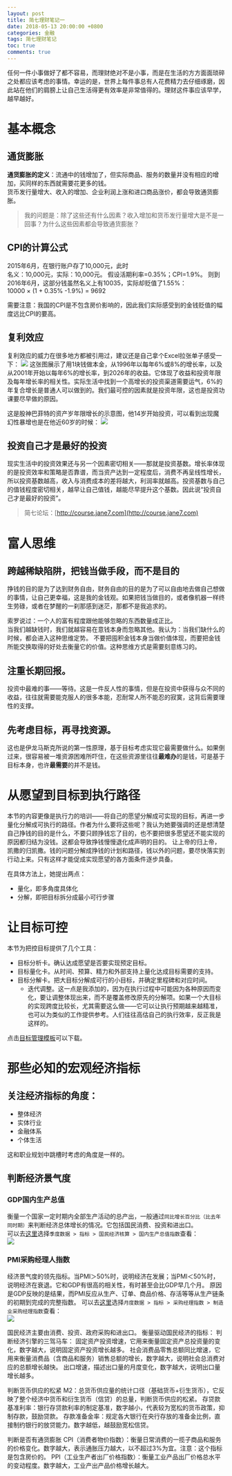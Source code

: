 ```yaml
---
layout: post
title: 简七理财笔记一
date: 2018-05-13 20:00:00 +0800
categories: 金融
tags: 简七理财笔记
toc: true
comments: true
---
```

任何一件小事做好了都不容易，而理财绝对不是小事，而是在生活的方方面面琐碎之处都应该考虑的事情。幸运的是，世界上每件事总有人花费精力去仔细琢磨，因此站在他们的肩膀上让自己生活得更有效率是非常值得的。理财这件事应该早学，越早越好。

<!-- more -->

# 基本概念
## 通货膨胀
**通货膨胀的定义**：流通中的钱增加了，但实际商品、服务的数量并没有相应的增加，买同样的东西就需要花更多的钱。  
货币发行量增大、收入的增加、企业利润上涨和进口商品涨价，都会导致通货膨胀。  

> 我的问题是：除了这些还有什么因素？收入增加和货币发行量增大是不是一回事？为什么这些因素都会导致通货膨胀？

## CPI的计算公式
2015年6月，在银行账户存了10,000元，此时  
名义：10,000元，实际：10,000元。
假设活期利率=0.35%；CPI=1.9%。
则到2016年6月，这部分钱虽然名义上有10035，实际却贬值了1.55%：  
10000 × (1 + 0.35% -1.9%) = 9692  

需要注意：我国的CPI是不包含房价影响的，因此我们实际感受到的金钱贬值的幅度远比CPI的要高。

## 复利效应
复利效应的威力在很多地方都被引用过，建议还是自己拿个Excel拉张单子感受一下：
![](0513LiCaiNote01/img01.png)
这张图展示了用1块钱做本金，从1996年以每年6%或8%的增长率，以及从2001年开始以每年6%的增长率，到2026年的收益。它体现了收益和投资年限及每年增长率的相关性。实际生活中找到一个高增长的投资渠道需要运气，6%的年复合增长是普通人可以做到的。我们最可控的因素就是投资年限，这也是投资功课要尽早做的原因。  

这是股神巴菲特的资产岁年限增长的示意图，他14岁开始投资，可以看到出现魔幻性暴增也是在他近60岁的时候：
![](0513LiCaiNote01/img02.png)

## 投资自己才是最好的投资
现实生活中的投资效果还与另一个因素密切相关——那就是投资基数。增长率体现的是投资效率和策略是否靠谱，而当资产达到一定程度后，消费不再呈线性增长，所以投资基数越高，收入与消费成本的差将越大，利润率就越高。投资基数与自己的值钱程度密切相关，越早让自己值钱，越能尽早提升这个基数。因此说“投资自己才是最好的投资”。

> 简七论坛：[http://course.jane7.com](http://course.jane7.com)

# 富人思维
## 跨越稀缺陷阱，把钱当做手段，而不是目的  
挣钱的目的是为了达到财务自由，财务自由的目的是为了可以自由地去做自己想做的事情，让自己更幸福，这是我的金钱观。如果把钱当做目的，或者像机器一样终生劳碌，或者在梦醒的一刹那感到迷茫，那都不是我追求的。  

索罗说过：一个人的富有程度跟他能够忽略的东西数量成正比。  
当我们越缺钱时，我们就越容易在意钱本身而忽略其他。我认为：当我们缺什么的时候，都会进入这种思维定势。
不要把囤积金钱本身当做价值体现，而要把金钱所能交换取得的好处去衡量它的价值。这种思维方式是需要刻意练习的。

## 注重长期回报。
投资中最难的事——等待。这是一件反人性的事情，但是在投资中获得与众不同的收益，往往就需要能克服人的很多本能，忍耐常人所不能忍的寂寞，这背后需要理性的支撑。

## 先考虑目标，再寻找资源。
这也是伊龙马斯克所说的第一性原理，基于目标考虑实现它最需要做什么。如果倒过来，很容易被一堆资源困难所吓住，在这些资源里往往**最难办**的是钱，可是基于目标本身，也许**最需要**的并不是钱。

# 从愿望到目标到执行路径
本节的内容更像是执行力的培训——将自己的愿望分解成可实现的目标，再进一步量化分解成可执行的路径。作者为什么要将这些呢？我认为她要强调的还是想清楚自己挣钱的目的是什么，不要只顾挣钱忘了目的，也不要把很多愿望还不能实现的原因都归结为没钱。这都会导致挣钱慢慢退化成声明的目的。
让上帝的归上帝，凯撒的归凯撒。钱的问题分解成挣钱的计划和路径，钱以外的问题，要尽快落实到行动上来。只有这样才能促成实现愿望的各方面条件逐步具备。  

在具体方法上，她提出两点：

- 量化，即多角度具体化
- 分解，即把目标拆分成最小可行步骤

# 让目标可控
本节为把控目标提供了几个工具：

- 目标分析卡。确认达成愿望是否要实现预定目标。
- 目标量化卡。从时间、预算、精力和外部支持上量化达成目标需要的支持。
- 目标分解卡。把大目标分解成可行的小目标，并确定里程碑和对应时间。
    - 迭代调整。这一点是我添加的，因为在执行过程中可能因为各种原因而变化，要让调整体现出来，而不是覆盖修改原先的分解项。如果一个大目标的实现跨度比较长，尤其需要这么做——它可以让执行预期越来越精准，也可以为类似的工作提供参考。人们往往高估自己的执行效率，反正我是这样的。

点击[目标管理模板](https://github.com/palanceli/blog/blob/master/source/_attachment/201805LiCaiNote/%E7%9B%AE%E6%A0%87%E7%AE%A1%E7%90%86.xlsx)可以下载。

# 那些必知的宏观经济指标
## 关注经济指标的角度：
- 整体经济
- 实体行业
- 金融体系
- 个体生活  

这和职业规划中跳槽时考虑的角度是一样的。

## 判断经济景气度
### GDP国内生产总值
衡量一个国家一定时期内全部生产活动的总产出，一般通过`同比增长百分比（比去年同时期）`来判断经济总体增长的情况。它包括国民消费、投资和进出口。  
可以去[这里](http://data.stats.gov.cn/easyquery.htm?cn=B01)选择`季度数据 > 指标 > 国民经济核算 > 国内生产总值指数`查看：  
![](0513LiCaiNote01/img03.png)

### PMI采购经理人指数
经济景气度的领先指标。当PMI＞50%时，说明经济在发展；当PMI＜50%时，说明经济在衰退。它和GDP有很高的相关性，有时甚至会比GDP早几个月。
原因是GDP反映的是结果，而PMI反应从生产、订单、商品价格、存活等等从生产链条的初期到完成的完整指数。
可以去[这里](http://data.stats.gov.cn/easyquery.htm?cn=B01)选择`月度数据 > 指标 > 采购经理指数 > 制造业采购经理指数`查看：  
![](0513LiCaiNote01/img04.png)

国民经济主要由消费、投资、政府采购和进出口。
衡量驱动国民经济的指标：
判断经济引擎的三驾马车：
固定资产投资增速，它用来衡量固定资产总投资量的变化，数字越大，说明固定资产投资增长越多。
社会消费品零售总额同比增速，它用来衡量消费品（含商品和服务）销售总额的增长，数字越大，说明社会总消费对应的总额增长越快。
出口增速，描述出口量的月度变化，数字越大，说明出口量增长越多。

判断货币供应的松紧
M2：总货币供应量的统计口径（基础货币+衍生货币），它反映了整个经济中货币和衍生货币（信贷）的总量，判断货币供应的松紧。
存贷款基准利率：银行存贷款利率的制定基准，数字越小，代表较为宽松的货币政策，抑制存款，鼓励贷款。
存款准备金率：规定各大银行在央行存放的准备金比例，直接制约银行的放贷能力。数字越低，越鼓励宽松信贷。

判断是否有通货膨胀
CPI（消费者物价指数）：衡量日常消费的一揽子商品和服务的价格变化。数字越大，表示通胀压力越大，以不超过3%为宜。注意：这个指标是包含房价的。
PPI（工业生产者出厂价格指数）：衡量工业产品出厂价格总水平的变动程度。数字越大，工业产出产品价格增长越大。
